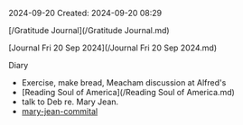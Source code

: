 2024-09-20
Created: 2024-09-20 08:29

[/Gratitude Journal](/Gratitude Journal.md)

[Journal Fri 20 Sep 2024](/Journal Fri 20 Sep 2024.md) 

Diary 
- Exercise, make bread, Meacham discussion at Alfred's
- [Reading Soul of America](/Reading Soul of America.md)
- talk to Deb re. Mary Jean. 
- [mary-jean-commital](/mary-jean-commital.md)

